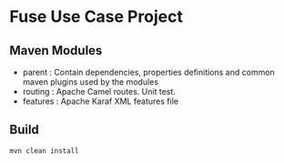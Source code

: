# Fuse Use Case Project

## Maven Modules

* parent : Contain dependencies, properties definitions and common maven plugins used by the modules
* routing : Apache Camel routes. Unit test.
* features : Apache Karaf XML features file

## Build

    mvn clean install